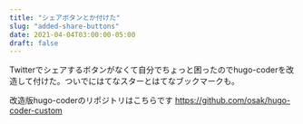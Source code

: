 ```yaml
---
title: "シェアボタンとか付けた"
slug: "added-share-buttons"
date: 2021-04-04T03:00:00-05:00
draft: false
---
```


Twitterでシェアするボタンがなくて自分でちょっと困ったのでhugo-coderを改造して付けた。ついでにはてなスターとはてなブックマークも。

改造版hugo-coderのリポジトリはこちらです https://github.com/osak/hugo-coder-custom